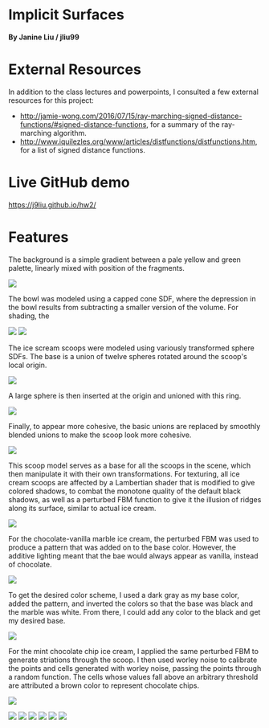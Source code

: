 # Implicit Surfaces
**By Janine Liu / jliu99**

# External Resources

In addition to the class lectures and powerpoints, I consulted a few external resources for this project:
- http://jamie-wong.com/2016/07/15/ray-marching-signed-distance-functions/#signed-distance-functions, for a summary of the ray-marching algorithm.
- http://www.iquilezles.org/www/articles/distfunctions/distfunctions.htm, for a list of signed distance functions.

# Live GitHub demo
https://j9liu.github.io/hw2/

# Features

The background is a simple gradient between a pale yellow and green palette, linearly mixed with position of the fragments.

![](background.png)


The bowl was modeled using a capped cone SDF, where the depression in the bowl results from subtracting a smaller version of the volume. For shading, the 

![](bowl.png)
![](bowl2.png)

The ice scream scoops were modeled using variously transformed sphere SDFs. The base is a union of twelve spheres rotated around the scoop's local origin.

![](icecream.png)

A large sphere is then inserted at the origin and unioned with this ring. 

![](icecream2.png)

Finally, to appear more cohesive, the basic unions are replaced by smoothly blended unions to make the scoop look more cohesive.

![](icecream3.png)

This scoop model serves as a base for all the scoops in the scene, which then manipulate it with their own transformations. For texturing, all ice cream scoops are affected by a Lambertian shader that is modified to give colored shadows, to combat the monotone quality of the default black shadows, as well as a perturbed FBM function to give it the illusion of ridges along its surface, similar to actual ice cream.

![](icecream4.png)

For the chocolate-vanilla marble ice cream, the perturbed FBM was used to produce a pattern that was added on to the base color. However, the additive lighting meant that the bae would always appear as vanilla, instead of chocolate. 

![](icecream5.png)

To get the desired color scheme, I used a dark gray as my base color, added the pattern, and inverted the colors so that the base was black and the marble was white. From there, I could add any color to the black and get my desired base.

![](icecream6.png)

For the mint chocolate chip ice cream, I applied the same perturbed FBM to generate striations through the scoop. I then used worley noise to calibrate the points and cells generated with worley noise, passing the points through a random function. The cells whose values fall above an arbitrary threshold are attributed a brown color to represent chocolate chips.

![](icecream7.png)

![](spoon.png)
![](spoon2.png)
![](spoon3.png)
![](spoon4.png)
![](spoon5.png)
![](spoon6.png)